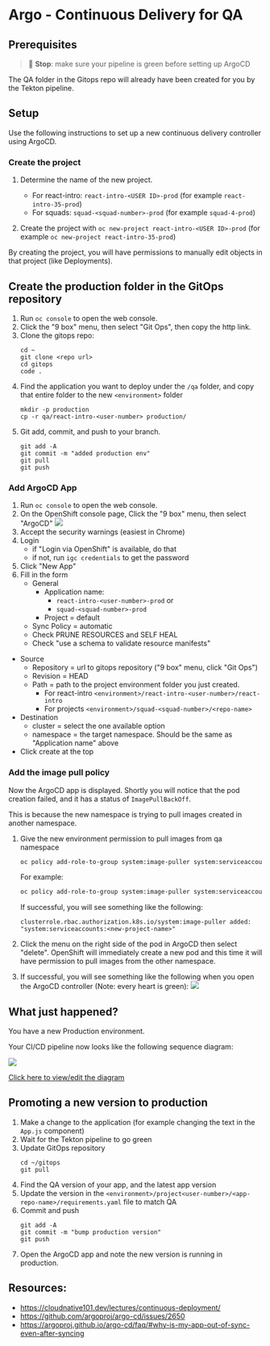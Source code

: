 # Argo - Continuous Delivery for QA

## Prerequisites

> 🛑 **Stop**: make sure your pipeline is green before setting up ArgoCD

The QA folder in the Gitops repo will already have been created for you by the Tekton pipeline.

## Setup

Use the following instructions to set up a new continuous delivery controller using ArgoCD.

### Create the project

1. Determine the name of the new project.

   - For react-intro: `react-intro-<USER ID>-prod` (for example `react-intro-35-prod`)
   - For squads: `squad-<squad-number>-prod` (for example `squad-4-prod`)

1. Create the project with `oc new-project react-intro-<USER ID>-prod` (for example `oc new-project react-intro-35-prod`)

By creating the project, you will have permissions to manually edit objects in that project (like Deployments).

## Create the production folder in the GitOps repository

1. Run `oc console` to open the web console.
1. Click the "9 box" menu, then select "Git Ops", then copy the http link.
1. Clone the gitops repo:
   ```
   cd ~
   git clone <repo url>
   cd gitops
   code .
   ```
1. Find the application you want to deploy under the `/qa` folder, and copy that entire folder to the new `<environment>` folder
   ```
   mkdir -p production
   cp -r qa/react-intro-<user-number> production/
   ```
1. Git add, commit, and push to your branch.
   ```
   git add -A
   git commit -m "added production env"
   git pull
   git push
   ```

### Add ArgoCD App

1. Run `oc console` to open the web console.
1. On the OpenShift console page, Click the "9 box" menu, then select "ArgoCD"
   ![](img/argo-menu.png)
1. Accept the security warnings (easiest in Chrome)
1. Login
   - if "Login via OpenShift" is available, do that
   - if not, run `igc credentials` to get the password
1. Click "New App"
1. Fill in the form
   - General
     - Application name:
       - `react-intro-<user-number>-prod` or
       - `squad-<squad-number>-prod`
     - Project = default
   - Sync Policy = automatic
   - Check PRUNE RESOURCES and SELF HEAL
   - Check "use a schema to validate resource manifests"

- Source
  - Repository = url to gitops repository ("9 box" menu, click "Git Ops")
  - Revision = HEAD
  - Path = path to the project environment folder you just created.
    - For react-intro `<environment>/react-intro-<user-number>/react-intro`
    - For projects `<environment>/squad-<squad-number>/<repo-name>`
- Destination
  - cluster = select the one available option
  - namespace = the target namespace. Should be the same as "Application name" above
- Click create at the top

### Add the image pull policy

Now the ArgoCD app is displayed. Shortly you will notice that the pod creation failed, and it has a status of `ImagePullBackOff`.

This is because the new namespace is trying to pull images created in another namespace.

1. Give the new environment permission to pull images from qa namespace

   ```bash
   oc policy add-role-to-group system:image-puller system:serviceaccounts:<new-project-name> -n <dev-project-name>
   ```

   For example:

   ```bash
   oc policy add-role-to-group system:image-puller system:serviceaccounts:react-intro-35-prod -n react-intro-35-dev
   ```

   If successful, you will see something like the following:

   ```
   clusterrole.rbac.authorization.k8s.io/system:image-puller added: "system:serviceaccounts:<new-project-name>"
   ```

1. Click the menu on the right side of the pod in ArgoCD then select "delete". OpenShift will immediately create a new pod and this time it will have permission to pull images from the other namespace.

1. If successful, you will see something like the following when you open the ArgoCD controller (Note: every heart is green):
   ![](img/argo-success.png)

## What just happened?

You have a new Production environment.

Your CI/CD pipeline now looks like the following sequence diagram:

![](https://www.websequencediagrams.com/cgi-bin/cdraw?lz=dGl0bGUgQ29udGludW91cyBJbnRlZ3JhdGlvbgoKcGFydGljaXBhbnQgRGV2ZWxvcGVyAAkNQ29kZSBSZXBvAB8NVGVrdG9uADINR2l0T3BzABkSQXJnAC4OSzhzIFFBAAIRUHJvZAoKAHwJLT4AcQk6IGdpdCBwdXNoCgCBBQktPgB9Bjogd2ViaG9vawoAgQ0GLT4AfQs6IHVwZGF0ZSBRQSBmb2xkZXIKQXJnbwAVD3N5bmMAEQcAgRUGAAwHCm9wdCBVADsGUHJvZHVjAIIvBQCBFwsAVxRwcm9kIHZlcnNpb24ASyNQcm9kAHwHZW5kCg&s=default)

[Click here to view/edit the diagram](https://www.websequencediagrams.com/?lz=dGl0bGUgQ29udGludW91cyBJbnRlZ3JhdGlvbgoKcGFydGljaXBhbnQgRGV2ZWxvcGVyAAkNQ29kZSBSZXBvAB8NVGVrdG9uADINR2l0T3BzABkSQXJnAC4OSzhzIFFBAAIRUHJvZAoKAHwJLT4AcQk6IGdpdCBwdXNoCgCBBQktPgB9Bjogd2ViaG9vawoAgQ0GLT4AfQs6IHVwZGF0ZSBRQSBmb2xkZXIKQXJnbwAVD3N5bmMAEQcAgRUGAAwHCm9wdCBVADsGUHJvZHVjAIIvBQCBFwsAVxRwcm9kIHZlcnNpb24ASyNQcm9kAHwHZW5kCg&s=default)

## Promoting a new version to production

1. Make a change to the application (for example changing the text in the `App.js` component)
1. Wait for the Tekton pipeline to go green
1. Update GitOps repository
   ```
   cd ~/gitops
   git pull
   ```
1. Find the QA version of your app, and the latest app version
1. Update the version in the `<environment>/project<user-number>/<app-repo-name>/requirements.yaml` file to match QA
1. Commit and push
   ```
   git add -A
   git commit -m "bump production version"
   git push
   ```
1. Open the ArgoCD app and note the new version is running in production.

## Resources:

- https://cloudnative101.dev/lectures/continuous-deployment/
- https://github.com/argoproj/argo-cd/issues/2650
- https://argoproj.github.io/argo-cd/faq/#why-is-my-app-out-of-sync-even-after-syncing
